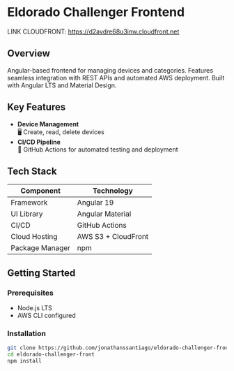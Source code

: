 # Eldorado Challenger Frontend

LINK CLOUDFRONT: https://d2avdre68u3inw.cloudfront.net

## Overview

Angular-based frontend for managing devices and categories. Features seamless integration with REST APIs and automated AWS deployment. Built with Angular LTS and Material Design.

## Key Features

- **Device Management**  
  🖥️ Create, read, delete devices
- **CI/CD Pipeline**  
  🔄 GitHub Actions for automated testing and deployment

## Tech Stack

| Component       | Technology          |
| --------------- | ------------------- |
| Framework       | Angular 19          |
| UI Library      | Angular Material    |
| CI/CD           | GitHub Actions      |
| Cloud Hosting   | AWS S3 + CloudFront |
| Package Manager | npm                 |

## Getting Started

### Prerequisites

- Node.js LTS
- AWS CLI configured

### Installation

```bash
git clone https://github.com/jonathanssantiago/eldorado-challenger-front
cd eldorado-challenger-front
npm install
```
